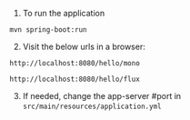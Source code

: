 1. To run the application
```shell script
mvn spring-boot:run
```

2. Visit the below urls in a browser:
```
http://localhost:8080/hello/mono
```

```
http://localhost:8080/hello/flux
```
3. If needed, change the app-server #port in `src/main/resources/application.yml`
